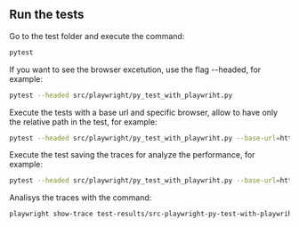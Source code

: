 ## Run the tests

Go to the test folder and execute the command:

```bash
pytest
```

If you want to see the browser excetution, use the flag --headed, for example:

```bash
pytest --headed src/playwright/py_test_with_playwriht.py
```

Execute the tests with a base url and specific browser, allow to have only the relative path in the test, for example:

```bash
pytest --headed src/playwright/py_test_with_playwriht.py --base-url=https://www.google.com --browser=chromium
```

Execute the test saving the traces for analyze the performance, for example:

```bash
pytest --headed src/playwright/py_test_with_playwriht.py --base-url=https://www.google.com --browser=chromium --tracing on
```

Analisys the traces with the command:

```bash
playwright show-trace test-results/src-playwright-py-test-with-playwriht-py-test-sauce-demo-inventory-site-chromium/trace.zip
```